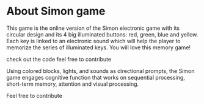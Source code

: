# About Simon game

This game is the online version of the Simon electronic game with its circular design and its 4 big illuminated buttons: red, green, blue and yellow. Each key is linked to an electronic sound which will help the player to memorize the series of illuminated keys. You will love this memory game!


check out the code feel free to contribute 

Using colored blocks, lights, and sounds as directional prompts, the Simon game engages cognitive function that works on sequential processing, short-term memory, attention and visual processing.


Feel free to contribute 
